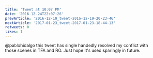 ```yaml
---
title: 'Tweet at 10:07 PM'
date: '2016-12-24T22:07:26'
prevArticle: '2016-12-19_tweet-2016-12-19-20-23-46'
nextArticle: '2017-01-23_tweet-2017-01-23-18-44-13'
retweets: 0
likes: 1
---
```

@pablohidalgo this tweet has single handedly resolved my conflict with those scenes in TFA and RO. Just hope it's used sparingly in future.